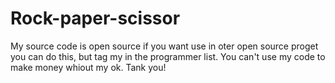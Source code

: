 # Rock-paper-scissor
 My source code is open source if you want use in oter open source proget you can do this,
 but tag my in the programmer list.
 You can't use my code to make money whiout my ok.
 Tank you!
